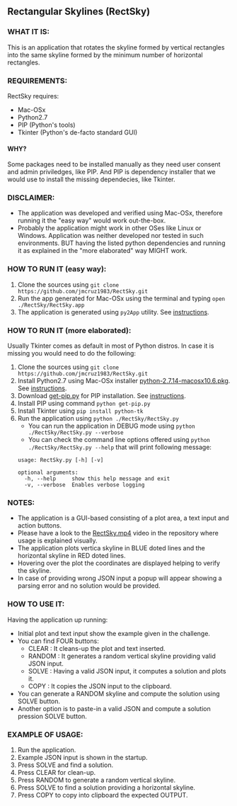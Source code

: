 ## Rectangular Skylines (RectSky)

### WHAT IT IS:
This is an application that rotates the skyline formed by vertical rectangles into the same skyline formed by the 
minimum number of horizontal rectangles.

### REQUIREMENTS:
RectSky requires:
* Mac-OSx
* Python2.7
* PIP (Python's tools)
* Tkinter (Python's de-facto standard GUI)

#### WHY?
Some packages need to be installed manually as they need user consent and admin priviledges, 
like PIP.
And PIP is dependency installer that we would use to install the missing dependecies, like Tkinter.

### DISCLAIMER:
* The application was developed and verified using Mac-OSx, therefore running it the "easy way" would work out-the-box.
* Probably the application might work in other OSes like Linux or Windows. Application was neither developed nor tested in such environments. BUT having the listed python dependencies and running it as explained in the "more elaborated" way MIGHT work.

### HOW TO RUN IT (easy way):
1. Clone the sources using ```git clone https://github.com/jmcruz1983/RectSky.git```
2. Run the app generated for Mac-OSx using the terminal and typing ```open ./RectSky/RectSky.app```
3. The application is generated using ```py2App``` utility. See [instructions](https://www.metachris.com/2015/11/create-standalone-mac-os-x-applications-with-python-and-py2app/). 

### HOW TO RUN IT (more elaborated):
Usually Tkinter comes as default in most of Python distros. In case it is missing you would need to do the following:
1. Clone the sources using ```git clone https://github.com/jmcruz1983/RectSky.git```
2. Install Python2.7 using Mac-OSx installer [python-2.7.14-macosx10.6.pkg](https://www.python.org/ftp/python/2.7.14/python-2.7.14-macosx10.6.pkg). See [instructions](https://www.python.org/downloads/release/python-2714/).
3. Download [get-pip.py](https://bootstrap.pypa.io/get-pip.py) for PIP installation. See [instructions](https://pip.pypa.io/en/stable/installing/).
4. Install PIP using command ```python get-pip.py```
5. Install Tkinter using ```pip install python-tk```
6. Run the application using ```python ./RectSky/RectSky.py```
    * You can run the application in DEBUG mode using ```python ./RectSky/RectSky.py --verbose```
    * You can check the command line options offered using ```python ./RectSky/RectSky.py --help``` that will print following message:
    ```
    usage: RectSky.py [-h] [-v]
    
    optional arguments:
      -h, --help     show this help message and exit
      -v, --verbose  Enables verbose logging
    ``` 

### NOTES:
* The application is a GUI-based consisting of a plot area, a text input and action buttons.
* Please have a look to the [RectSky.mp4](RectSky.mp4) video in the repository where usage is explained visually.
* The application plots vertica skyline in BLUE doted lines and the horizontal skyline in RED doted lines.
* Hovering over the plot the coordinates are displayed helping to verify the skyline.
* In case of providing wrong JSON input a popup will appear showing a parsing error and no solution would be provided.

### HOW TO USE IT:
Having the application up running:
* Initial plot and text input show the example given in the challenge.
* You can find FOUR buttons:
    * CLEAR : It cleans-up the plot and text inserted.
    * RANDOM : It generates a random vertical skyline providing valid JSON input.
    * SOLVE : Having a valid JSON input, it computes a solution and plots it. 
    * COPY : It copies the JSON input to the clipboard.
* You can generate a RANDOM skyline and compute the solution using SOLVE button.
* Another option is to paste-in a valid JSON and compute a solution pression SOLVE button.

### EXAMPLE OF USAGE:
1. Run the application.
2. Example JSON input is shown in the startup.
3. Press SOLVE and find a solution.
4. Press CLEAR for clean-up.
5. Press RANDOM to generate a random vertical skyline.
6. Press SOLVE to find a solution providing a horizontal skyline.
7. Press COPY to copy into clipboard the expected OUTPUT.